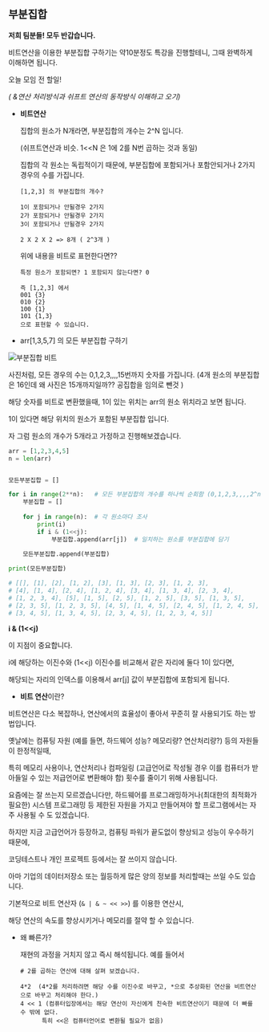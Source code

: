 ## 부분집합 



**저희 팀분들! 모두 반갑습니다.**

비트연산을 이용한 부분집합 구하기는  약10분정도 특강을 진행할테니, 그때 완벽하게 이해하면 됩니다.

 

오늘 모임 전 할일!

*( &연산 처리방식과 쉬프트 연산의 동작방식 이해하고 오기)*





- **비트연산**

  집합의 원소가 N개라면, 부분집합의 개수는 2^N 입니다.

  (쉬프트연산과 비슷.  1<<N 은 1에 2를 N번 곱하는 것과 동일)

  집합의 각 원소는 독립적이기 때문에, 부분집합에 포함되거나 포함안되거나 2가지 경우의 수를 가집니다.

  ```
  [1,2,3] 의 부분집합의 개수?
  
  1이 포함되거나 안될경우 2가지
  2가 포함되거나 안될경우 2가지
  3이 포함되거나 안될경우 2가지
  
  2 X 2 X 2 => 8개 ( 2^3개 )
  ```

  위에 내용을 비트로 표현한다면??

  ```
  특정 원소가 포함되면? 1 포함되지 않는다면? 0
  
  즉 [1,2,3] 에서
  001 {3}
  010 {2}
  100 {1}
  101 {1,3} 
  으로 표현할 수 있습니다.
  ```



- arr[1,3,5,7] 의  모든 부분집합 구하기


![부분집합 비트](https://user-images.githubusercontent.com/89068148/151992962-59cd6936-1e96-4512-9b74-de3e05971c96.png)

사진처럼, 모든 경우의 수는 0,1,2,3,,,,15번까지 숫자를 가집니다. (4개 원소의 부분집합은 16인데 왜 사진은 15개까지일까?? 공집합을 임의로 뺀것 )

해당 숫자를 비트로 변환했을때, 1이 있는 위치는 arr의 원소 위치라고 보면 됩니다.

1이 있다면 해당 위치의 원소가 포함된 부분집합 입니다.


자 그럼 원소의 개수가 5개라고 가정하고 진행해보겠습니다.

```python
arr = [1,2,3,4,5]
n = len(arr)


모든부분집합 = []

for i in range(2**n):   # 모든 부분집합의 개수를 하나씩 순회함 (0,1,2,3,,,,2^n)
    부분집합 = []
    
    for j in range(n):  # 각 원소마다 조사
        print(i)
        if i & (1<<j):
            부분집합.append(arr[j])  # 일치하는 원소를 부분집합에 담기
    
    모든부분집합.append(부분집합)

print(모든부분집합)

# [[], [1], [2], [1, 2], [3], [1, 3], [2, 3], [1, 2, 3], 
# [4], [1, 4], [2, 4], [1, 2, 4], [3, 4], [1, 3, 4], [2, 3, 4], 
# [1, 2, 3, 4], [5], [1, 5], [2, 5], [1, 2, 5], [3, 5], [1, 3, 5], 
# [2, 3, 5], [1, 2, 3, 5], [4, 5], [1, 4, 5], [2, 4, 5], [1, 2, 4, 5], 
# [3, 4, 5], [1, 3, 4, 5], [2, 3, 4, 5], [1, 2, 3, 4, 5]]
```



**i & (1<<j)** 

이 지점이 중요합니다.

i에 해당하는 이진수와 (1<<j) 이진수를 비교해서 같은 자리에 둘다 1이 있다면, 

해당되는 자리의 인덱스를 이용해서 arr[j] 값이 부분집합에 포함되게 됩니다.







- **비트 연산**이란?

비트연산은 다소 복잡하나, 연산에서의 효율성이 좋아서 꾸준히 잘 사용되기도 하는 방법입니다.



옛날에는 컴퓨팅 자원 (예를 들면, 하드웨어 성능? 메모리량? 연산처리량?) 등의 자원들이 한정적일때,

특히 메모리 사용이나, 연산처리나 컴파일링 (고급언어로 작성될 경우 이를 컴퓨터가 받아들일 수 있는 저급언어로 변환해야 함) 횟수를 줄이기 위해 사용됩니다.



요즘에는 잘 쓰는지 모르겠습니다만, 하드웨어를 프로그래밍하거나(최대한의 최적화가 필요한) 시스템 프로그래밍 등 제한된 자원을 가지고 만들어져야 할 프로그램에서는 자주 사용될 수 도 있겠습니다.

하지만 지금 고급언어가 등장하고, 컴퓨팅 파워가 끝도없이 향상되고 성능이 우수하기 때문에, 

코딩테스트나 개인 프로젝트 등에서는 잘 쓰이지 않습니다.

아마 기업의 데이터저장소 또는 월등하게 많은 양의 정보를 처리할때는 쓰일 수도 있습니다.



기본적으로 비트 연산자 (`& | & ~ << >>`) 를 이용한 연산시, 

해당 연산의 속도를 향상시키거나 메모리를 절약 할 수 있습니다.



- 왜 빠른가?

  재현의 과정을 거치지 않고 즉시 해석됩니다. 예를 들어서

  ```
  # 2를 곱하는 연산에 대해 살펴 보겠습니다.
  
  4*2  (4*2를 처리하려면 해당 수를 이진수로 바꾸고, *으로 추상화된 연산을 비트연산으로 바꾸고 처리해야 한다.)
  4 << 1 (컴퓨터입장에서는 해당 연산이 자신에게 친숙한 비트연산이기 때문에 더 빠를 수 밖에 없다.
  		특히 <<은 컴퓨터언어로 변환될 필요가 없음)
  ```

